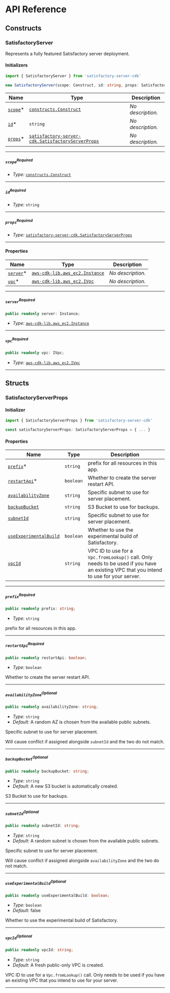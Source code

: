 # API Reference <a name="API Reference" id="api-reference"></a>

## Constructs <a name="Constructs" id="constructs"></a>

### SatisfactoryServer <a name="satisfactory-server-cdk.SatisfactoryServer" id="satisfactoryservercdksatisfactoryserver"></a>

Represents a fully featured Satisfactory server deployment.

#### Initializers <a name="satisfactory-server-cdk.SatisfactoryServer.Initializer" id="satisfactoryservercdksatisfactoryserverinitializer"></a>

```typescript
import { SatisfactoryServer } from 'satisfactory-server-cdk'

new SatisfactoryServer(scope: Construct, id: string, props: SatisfactoryServerProps)
```

| **Name** | **Type** | **Description** |
| --- | --- | --- |
| [`scope`](#satisfactoryservercdksatisfactoryserverparameterscope)<span title="Required">*</span> | [`constructs.Construct`](#constructs.Construct) | *No description.* |
| [`id`](#satisfactoryservercdksatisfactoryserverparameterid)<span title="Required">*</span> | `string` | *No description.* |
| [`props`](#satisfactoryservercdksatisfactoryserverparameterprops)<span title="Required">*</span> | [`satisfactory-server-cdk.SatisfactoryServerProps`](#satisfactory-server-cdk.SatisfactoryServerProps) | *No description.* |

---

##### `scope`<sup>Required</sup> <a name="satisfactory-server-cdk.SatisfactoryServer.parameter.scope" id="satisfactoryservercdksatisfactoryserverparameterscope"></a>

- *Type:* [`constructs.Construct`](#constructs.Construct)

---

##### `id`<sup>Required</sup> <a name="satisfactory-server-cdk.SatisfactoryServer.parameter.id" id="satisfactoryservercdksatisfactoryserverparameterid"></a>

- *Type:* `string`

---

##### `props`<sup>Required</sup> <a name="satisfactory-server-cdk.SatisfactoryServer.parameter.props" id="satisfactoryservercdksatisfactoryserverparameterprops"></a>

- *Type:* [`satisfactory-server-cdk.SatisfactoryServerProps`](#satisfactory-server-cdk.SatisfactoryServerProps)

---



#### Properties <a name="Properties" id="properties"></a>

| **Name** | **Type** | **Description** |
| --- | --- | --- |
| [`server`](#satisfactoryservercdksatisfactoryserverpropertyserver)<span title="Required">*</span> | [`aws-cdk-lib.aws_ec2.Instance`](#aws-cdk-lib.aws_ec2.Instance) | *No description.* |
| [`vpc`](#satisfactoryservercdksatisfactoryserverpropertyvpc)<span title="Required">*</span> | [`aws-cdk-lib.aws_ec2.IVpc`](#aws-cdk-lib.aws_ec2.IVpc) | *No description.* |

---

##### `server`<sup>Required</sup> <a name="satisfactory-server-cdk.SatisfactoryServer.property.server" id="satisfactoryservercdksatisfactoryserverpropertyserver"></a>

```typescript
public readonly server: Instance;
```

- *Type:* [`aws-cdk-lib.aws_ec2.Instance`](#aws-cdk-lib.aws_ec2.Instance)

---

##### `vpc`<sup>Required</sup> <a name="satisfactory-server-cdk.SatisfactoryServer.property.vpc" id="satisfactoryservercdksatisfactoryserverpropertyvpc"></a>

```typescript
public readonly vpc: IVpc;
```

- *Type:* [`aws-cdk-lib.aws_ec2.IVpc`](#aws-cdk-lib.aws_ec2.IVpc)

---


## Structs <a name="Structs" id="structs"></a>

### SatisfactoryServerProps <a name="satisfactory-server-cdk.SatisfactoryServerProps" id="satisfactoryservercdksatisfactoryserverprops"></a>

#### Initializer <a name="[object Object].Initializer" id="object-objectinitializer"></a>

```typescript
import { SatisfactoryServerProps } from 'satisfactory-server-cdk'

const satisfactoryServerProps: SatisfactoryServerProps = { ... }
```

#### Properties <a name="Properties" id="properties"></a>

| **Name** | **Type** | **Description** |
| --- | --- | --- |
| [`prefix`](#satisfactoryservercdksatisfactoryserverpropspropertyprefix)<span title="Required">*</span> | `string` | prefix for all resources in this app. |
| [`restartApi`](#satisfactoryservercdksatisfactoryserverpropspropertyrestartapi)<span title="Required">*</span> | `boolean` | Whether to create the server restart API. |
| [`availabilityZone`](#satisfactoryservercdksatisfactoryserverpropspropertyavailabilityzone) | `string` | Specific subnet to use for server placement. |
| [`backupBucket`](#satisfactoryservercdksatisfactoryserverpropspropertybackupbucket) | `string` | S3 Bucket to use for backups. |
| [`subnetId`](#satisfactoryservercdksatisfactoryserverpropspropertysubnetid) | `string` | Specific subnet to use for server placement. |
| [`useExperimentalBuild`](#satisfactoryservercdksatisfactoryserverpropspropertyuseexperimentalbuild) | `boolean` | Whether to use the experimental build of Satisfactory. |
| [`vpcId`](#satisfactoryservercdksatisfactoryserverpropspropertyvpcid) | `string` | VPC ID to use for a `Vpc.fromLookup()` call. Only needs to be used if you have an existing VPC that you intend to use for your server. |

---

##### `prefix`<sup>Required</sup> <a name="satisfactory-server-cdk.SatisfactoryServerProps.property.prefix" id="satisfactoryservercdksatisfactoryserverpropspropertyprefix"></a>

```typescript
public readonly prefix: string;
```

- *Type:* `string`

prefix for all resources in this app.

---

##### `restartApi`<sup>Required</sup> <a name="satisfactory-server-cdk.SatisfactoryServerProps.property.restartApi" id="satisfactoryservercdksatisfactoryserverpropspropertyrestartapi"></a>

```typescript
public readonly restartApi: boolean;
```

- *Type:* `boolean`

Whether to create the server restart API.

---

##### `availabilityZone`<sup>Optional</sup> <a name="satisfactory-server-cdk.SatisfactoryServerProps.property.availabilityZone" id="satisfactoryservercdksatisfactoryserverpropspropertyavailabilityzone"></a>

```typescript
public readonly availabilityZone: string;
```

- *Type:* `string`
- *Default:* A random AZ is chosen from the available public subnets.

Specific subnet to use for server placement.

Will cause conflict if assigned alongside `subnetId` and the two do not match.

---

##### `backupBucket`<sup>Optional</sup> <a name="satisfactory-server-cdk.SatisfactoryServerProps.property.backupBucket" id="satisfactoryservercdksatisfactoryserverpropspropertybackupbucket"></a>

```typescript
public readonly backupBucket: string;
```

- *Type:* `string`
- *Default:* A new S3 bucket is automatically created.

S3 Bucket to use for backups.

---

##### `subnetId`<sup>Optional</sup> <a name="satisfactory-server-cdk.SatisfactoryServerProps.property.subnetId" id="satisfactoryservercdksatisfactoryserverpropspropertysubnetid"></a>

```typescript
public readonly subnetId: string;
```

- *Type:* `string`
- *Default:* A random subnet is chosen from the available public subnets.

Specific subnet to use for server placement.

Will cause conflict if assigned alongside `availabilityZone` and the two do not match.

---

##### `useExperimentalBuild`<sup>Optional</sup> <a name="satisfactory-server-cdk.SatisfactoryServerProps.property.useExperimentalBuild" id="satisfactoryservercdksatisfactoryserverpropspropertyuseexperimentalbuild"></a>

```typescript
public readonly useExperimentalBuild: boolean;
```

- *Type:* `boolean`
- *Default:* false

Whether to use the experimental build of Satisfactory.

---

##### `vpcId`<sup>Optional</sup> <a name="satisfactory-server-cdk.SatisfactoryServerProps.property.vpcId" id="satisfactoryservercdksatisfactoryserverpropspropertyvpcid"></a>

```typescript
public readonly vpcId: string;
```

- *Type:* `string`
- *Default:* A fresh public-only VPC is created.

VPC ID to use for a `Vpc.fromLookup()` call. Only needs to be used if you have an existing VPC that you intend to use for your server.

---



